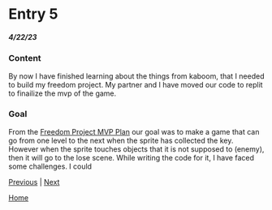 # Entry 5
##### 4/22/23

### Content
By now I have finished learning about the things from kaboom, that I needed to build my freedom project. My partner and I have moved our code to replit to finailize the mvp of the game.

### Goal
From the [Freedom Project MVP Plan](https://docs.google.com/document/d/1szrDrbG5V1n9tMBLlT8e83kK7NH4SLwHRD-YPeLCInE/edit) our goal was to make a game that can go from one level to the next when the sprite has collected the key. However when the sprite touches objects that it is not supposed to (enemy), then it will go to the lose scene. 
While writing the code for it, I have faced some challenges. I could

[Previous](entry04.md) | [Next](entry06.md)

[Home](../README.md)
